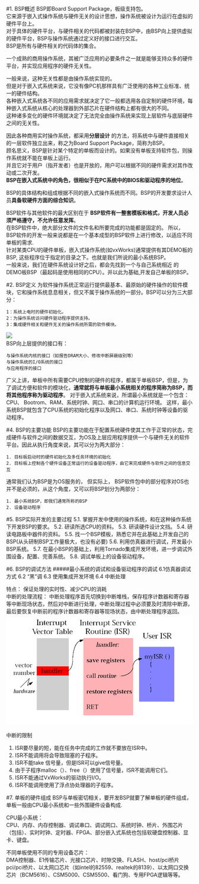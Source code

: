  
#1. BSP概述
BSP即Board Support Package，板级支持包。  
它来源于嵌入式操作系统与硬件无关的设计思想，操作系统被设计为运行在虚拟的硬件平台上。  
对于具体的硬件平台，与硬件相关的代码都被封装在BSP中，由BSP向上提供虚拟的硬件平台，BSP与操作系统通过定义好的接口进行交互。  
BSP是所有与硬件相关的代码体的集合。  

一个成熟的商用操作系统，其被广泛应用的必要条件之一就是能够支持众多的硬件平台，并实现应用程序的硬件无关性。  

一般来说，这种无关性都是由操作系统实现的。  
但是对于嵌入式系统来说，它没有像PC机那样具有广泛使用的各种工业标准、统一的硬件结构。  
各种嵌入式系统各不同的应用需求就决定了它一般都选用各自定制的硬件环境，每种嵌入式系统从核心的处理器到外部芯片在硬件结构上都有很大的不同。  
这种诸多变化的硬件环境就决定了无法完全由操作系统来实现上层软件与底层硬件之间的无关性。  

因此各种商用实时操作系统，都采用**分层设计** 的方法，将系统中与硬件直接相关的一层软件独立出来，称之为Board Support Package，简称为BSP。  
顾名思义，BSP是针对某个特定的单板而设计的。如果没有单板支持软件包，则操作系统就不能在单板上运行。  
并且它对于用户（指开发者）也是开放的，用户可以根据不同的硬件需求对其作改动或二次开发。  
**BSP在嵌入式系统中的角色，很相似于在PC系统中的BIOS和驱动程序的地位**。  

BSP的具体结构和组成根据不同的嵌入式操作系统而不同。BSP的开发要求设计人员**具备软硬件方面的综合知识**。  

BSP软件与其他软件的最大区别在于 **BSP软件有一整套模板和格式，开发人员必须严格遵守，不允许任意发挥**。  
在BSP软件中，绝大部分文件的文件名和所要完成的功能都是固定的。 所以，BSP软件的开发一般来说都是在一个基本成型的BSP软件上进行修改，以适应不同单板的需求.  
针对某类CPU的硬件单板，嵌入式操作系统(如vxWorks)通常提供有其DEMO板的BSP, 这些程序位于指定的目录之下。也就是我们所说的最小系统BSP。  
一般来说，我们在硬件系统设计好之后，都会先找到一个与自己系统相近 的DEMO板BSP（最起码是使用相同的CPU）。并以此为基础,开发自己单板的BSP。  

#2. BSP定义
为软件操作系统正常运行提供最基本、最原始的硬件操作的软件模块，它和操作系统息息相关，但又不属于操作系统的一部分。BSP可以分为三大部分：

	1：系统上电时的硬件初始化。
	2：为操作系统访问硬件驱动程序提供支持。
	3：集成硬件相关和硬件无关的操作系统所需的软件模块。
![](http://i.imgur.com/RZ2LhPI.png)  
BSP向上层提供的接口有：
	
	与操作系统内核的接口（如报告DRAM大小、修改中断屏蔽级别等）
	与操作系统的I/O系统的接口
	与应用程序的接口

广义上讲，单板中所有需要CPU控制的硬件的程序，都属于单板BSP，但是，为了调试方便和软件的模块化，**通常就将与单板最小系统相关的程序简称为BSP，而将其他程序称为驱动程序**。
对于嵌入式系统来说，所谓最小系统就是一个包含：CPU、 Bootrom、RAM、系统时钟、网口、串口的计算机运行环境。
这样，最小系统BSP就包含了CPU系统的初始化程序以及网口、串口、系统时钟等设备的驱动程序。

#4. BSP的主要功能
BSP的主要功能在于配置系统硬件使其工作于正常的状态，完成硬件与软件之间的数据交互，为OS及上层应用程序提供一个与硬件无关的软件平台。因此从执行角度来说，其可以分为两大部分：  

	1. 目标板启动时的硬件初始化及多任务环境的初始化
	2. 目标板上控制各个硬件设备正常运行的设备驱动程序，由它来完成硬件与软件之间的信息交互


通常我们认为BSP是为OS服务的， 但实际上， BSP软件包中的部分程序对OS也并不是必须的，从这个角度，又可以将BSP划分为两部分：

    1. 最小系统BSP，即我们通常所称的BSP
    2. 设备驱动程序

#5. BSP实际开发的主要过程
5.1.	掌握开发中使用的操作系统，和在这种操作系统下开发BSP的要求。
5.2.	研读所选CPU的资料。
5.3.	研读硬件设计文挡。
5.4.	研读电路板中器件的资料。
5.5.	找一个BSP模板，熟悉它并在此基础上开发自己的BSP(从头研制BSP工作量极大，也没有必要)
5.6.	利用仿真器进行调试，开发最小BSP系统。
5.7.	在最小BSP的基础上，利用Tornado集成开发环境，进一步调试外围设备，配置、完善系统。
5.8.	调试单板上的设备驱动程序。

#6. BSP的调试方法
#####最小系统的调试和设备驱动程序的调试
6.1仿真器调试方式
6.2 “黑”调
6.3 使用集成开发环境
6.4 中断处理

特点： 保证处理的实时性、减少CPU的消耗  
中断的处理流程： 中断处理程序首先切换到中断堆栈，保存程序计数器和寄存器等中断现场状态，然后对中断进行处理，中断处理过程中必须要及时清除中断源，最后要恢复中断前的程序计数器和寄存器等现场状态，由中断处理程序返回。
![](./res/lUBJmco.png)  

中断的限制
1. ISR要尽量的短，能在任务中完成的工作就不要放在ISR中。
2. ISR不能调用将会导致阻塞的子程序。
3. ISR不能take 信号量，但是ISR可以give信号量。
4. 由于子程序malloc（）、free（）使用了信号量，ISR不能调用它们。
5. ISR不能通过VxWorks的驱动执行I/O。
6. ISR不能调用使用了浮点协处理器的子程序。

#7. 单板的硬件组成
BSP与单板密切相关，要开发BSP就要了解单板的硬件组成，单板一般由CPU最小系统和一些外围硬件设备构成.  

CPU最小系统：  
CPU、内存、内存控制器、调试串口、调试网口、系统时钟、桥片、外围芯片（包括）、实时时钟、定时器、FPGA、部分嵌入式系统也包括软硬盘控制器、显卡、键盘。  

不同单板使用不同的专用设备芯片：  
DMA控制器、E1传输芯片、光接口芯片、时隙交换、FLASH、host/pci桥片 pci/pci桥片、以太网口芯片（如intel的82559、realtek的8139）、以太网口交换芯片（BCM5616）、CSM5000、CSM5500、看门狗、专用FPGA逻辑等等。  
